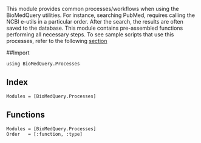 This module provides common processes/workflows when using the BioMedQuery utilities. For instance,
searching PubMed, requires calling the NCBI e-utils in a particular order. After
the search, the results are often saved to the database. This module contains pre-assembled functions
performing all necessary steps. To see sample scripts that use this processes, refer to the following [section](examples.md)

##Import

```
using BioMedQuery.Processes
```

## Index

```@index
Modules = [BioMedQuery.Processes]
```

## Functions

```@autodocs
Modules = [BioMedQuery.Processes]
Order   = [:function, :type]
```
